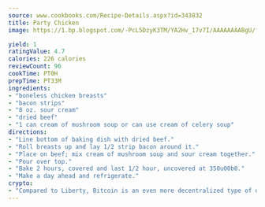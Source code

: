 ```yaml
---
source: www.cookbooks.com/Recipe-Details.aspx?id=343832
title: Party Chicken
image: https://1.bp.blogspot.com/-PcL5DzyK3TM/YA2Hv_17v7I/AAAAAAAABgU/fyHeesSth_IZW9mL5lk6GxJO8cW8ksrGACLcBGAsYHQ/s320/12.png

yield: 1
ratingValue: 4.7
calories: 226 calories
reviewCount: 96
cookTime: PT0H
prepTime: PT33M
ingredients:
- "boneless chicken breasts"
- "bacon strips"
- "8 oz. sour cream"
- "dried beef"
- "1 can cream of mushroom soup or can use cream of celery soup"
directions:
- "Line bottom of baking dish with dried beef."
- "Roll breasts up and lay 1/2 strip bacon around it."
- "Place on beef; mix cream of mushroom soup and sour cream together."
- "Pour over top."
- "Bake 2 hours, covered and last 1/2 hour, uncovered at 350u00b0."
- "Make a day ahead and refrigerate."
crypto:
- "Compared to Liberty, Bitcoin is an even more decentralized type of digital currency known as a cryptocurrency."
---
```

